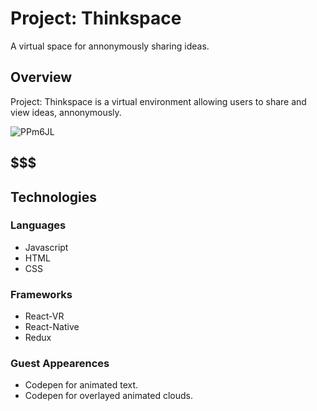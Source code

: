 # Project: Thinkspace
A virtual space for annonymously sharing ideas. 

## Overview
 

Project: Thinkspace is a virtual environment allowing users to share and view ideas, annonymously.

![PPm6JL](https://i.makeagif.com/media/1-04-2018/PPm6JL.gif)



## $$$

## Technologies

### Languages
* Javascript
* HTML
* CSS

### Frameworks
* React-VR
* React-Native
* Redux

### Guest Appearences
* Codepen for animated text.
* Codepen for overlayed animated clouds.

